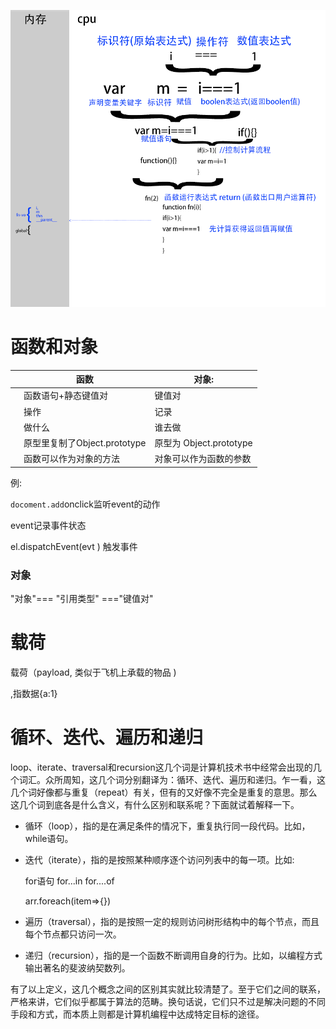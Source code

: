 

![](./img/@.png)



# 函数和对象

|    | 函数   | 对象: |
| ------ | --------------- | ------ |
|        |函数语句+静态键值对        | 键值对          |
|  | 操作 | 记录            |
|  | 做什么 | 谁去做 |
|  | 原型里复制了Object.prototype | 原型为 Object.prototype |
|  | 函数可以作为对象的方法 | 对象可以作为函数的参数 |

例: 

`docoment.add`onclick监听event的动作

 event记录事件状态

  el.dispatchEvent(evt ) 触发事件

### 对象

"对象"=== "引用类型" ==="键值对"


# 载荷
载荷（payload, 类似于飞机上承载的物品 )

,指数据{a:1}

# 循环、迭代、遍历和递归

 loop、iterate、traversal和recursion这几个词是计算机技术书中经常会出现的几个词汇。众所周知，这几个词分别翻译为：循环、迭代、遍历和递归。乍一看，这几个词好像都与重复（repeat）有关，但有的又好像不完全是重复的意思。那么这几个词到底各是什么含义，有什么区别和联系呢？下面就试着解释一下。

- 循环（loop），指的是在满足条件的情况下，重复执行同一段代码。比如，while语句。

- 迭代（iterate），指的是按照某种顺序逐个访问列表中的每一项。比如:

    for语句   for...in   for....of

   arr.foreach(item=>{})

- 遍历（traversal），指的是按照一定的规则访问树形结构中的每个节点，而且每个节点都只访问一次。

- 递归（recursion），指的是一个函数不断调用自身的行为。比如，以编程方式输出著名的斐波纳契数列。

有了以上定义，这几个概念之间的区别其实就比较清楚了。至于它们之间的联系，严格来讲，它们似乎都属于算法的范畴。换句话说，它们只不过是解决问题的不同手段和方式，而本质上则都是计算机编程中达成特定目标的途径。
